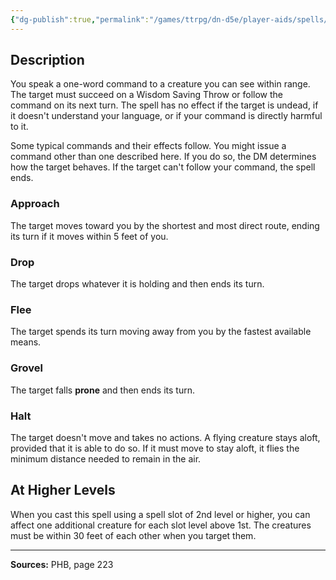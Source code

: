 ```yaml
---
{"dg-publish":true,"permalink":"/games/ttrpg/dn-d5e/player-aids/spells/level-1/command/","tags":["TTRPG/DND/5e","verbal","Spell"],"noteIcon":""}
---
```



## Description
You speak a one-word command to a creature you can see within range.
The target must succeed on a Wisdom Saving Throw or follow the command on its next turn.
The spell has no effect if the target is undead, if it doesn't understand your language, or if your command is directly harmful to it.

Some typical commands and their effects follow.
You might issue a command other than one described here.
If you do so, the DM determines how the target behaves.
If the target can't follow your command, the spell ends.

### Approach
The target moves toward you by the shortest and most direct route, ending its turn if it moves within 5 feet of you.

### Drop
The target drops whatever it is holding and then ends its turn.

### Flee
The target spends its turn moving away from you by the fastest available means.

### Grovel
The target falls **prone** and then ends its turn.

### Halt
The target doesn't move and takes no actions.
A flying creature stays aloft, provided that it is able to do so.
If it must move to stay aloft, it flies the minimum distance needed to remain in the air.

## At Higher Levels
When you cast this spell using a spell slot of 2nd level or higher, you can affect one additional creature for each slot level above 1st.
The creatures must be within 30 feet of each other when you target them.

---

**Sources:** PHB, page 223
